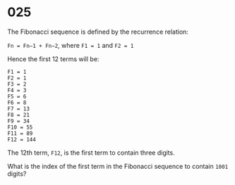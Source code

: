 # 025

The Fibonacci sequence is defined by the recurrence relation:

`Fn = Fn−1 + Fn−2`, where `F1 = 1` and `F2 = 1`

Hence the first 12 terms will be:

```code
F1 = 1
F2 = 1
F3 = 2
F4 = 3
F5 = 6
F6 = 8
F7 = 13
F8 = 21
F9 = 34
F10 = 55
F11 = 89
F12 = 144
```

The 12th term, `F12`, is the first term to contain three digits.

What is the index of the first term in the Fibonacci sequence to contain `1001` digits?
